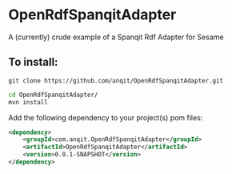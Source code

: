 OpenRdfSpanqitAdapter
=====================
A (currently) crude example of a Spanqit Rdf Adapter for Sesame

## To install:
```git
git clone https://github.com/anqit/OpenRdfSpanqitAdapter.git
```

```sh
cd OpenRdfSpanqitAdapter/
mvn install
```

Add the following dependency to your project(s) pom files:
```xml
<dependency>
	<groupId>com.anqit.OpenRdfSpanqitAdapter</groupId>
	<artifactId>OpenRdfSpanqitAdapter</artifactId>
	<version>0.0.1-SNAPSHOT</version>
</dependency>
```
